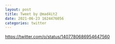```yaml
--- 
layout: post 
title: Tweet by @mad4it2 
date: 2021-06-23 1624476056 
categories: twitter 
--- 
```

https://twitter.com/o/status/1407780686954647560